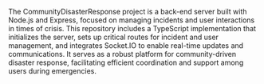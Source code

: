 The CommunityDisasterResponse project is a back-end server built with Node.js and Express, focused on managing incidents and user interactions in times of crisis. This repository includes a TypeScript implementation that initializes the server, sets up critical routes for incident and user management, and integrates Socket.IO to enable real-time updates and communications. It serves as a robust platform for community-driven disaster response, facilitating efficient coordination and support among users during emergencies.